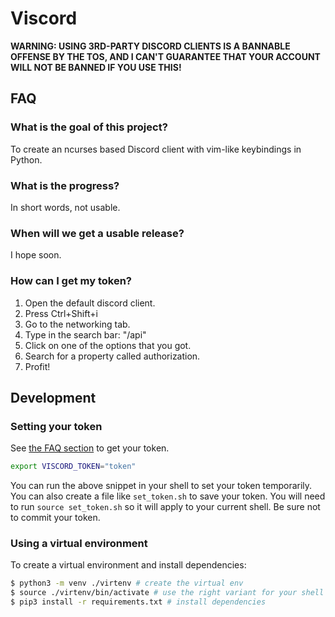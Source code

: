 # Viscord
**WARNING: USING 3RD-PARTY DISCORD CLIENTS IS A BANNABLE OFFENSE BY THE TOS, AND I CAN'T GUARANTEE THAT YOUR ACCOUNT WILL NOT BE BANNED IF YOU USE THIS!**

## FAQ

### What is the goal of this project?
To create an ncurses based Discord client with vim-like keybindings in Python.

### What is the progress?
In short words, not usable.

### When will we get a usable release?
I hope soon.

### How can I get my token?

1. Open the default discord client.
2. Press Ctrl+Shift+i
3. Go to the networking tab.
4. Type in the search bar: "/api"
5. Click on one of the options that you got.
6. Search for a property called authorization.
7. Profit!

## Development

### Setting your token

See [the FAQ section](#how-can-i-get-my-token) to get your token.
```bash
export VISCORD_TOKEN="token"
```
You can run the above snippet in your shell to set your token temporarily.
You can also create a file like `set_token.sh` to save your token. You will need to run `source set_token.sh` so it will apply to your current shell.
Be sure not to commit your token.

### Using a virtual environment

To create a virtual environment and install dependencies:
```bash
$ python3 -m venv ./virtenv # create the virtual env
$ source ./virtenv/bin/activate # use the right variant for your shell {,.fish,.csh}
$ pip3 install -r requirements.txt # install dependencies
```
